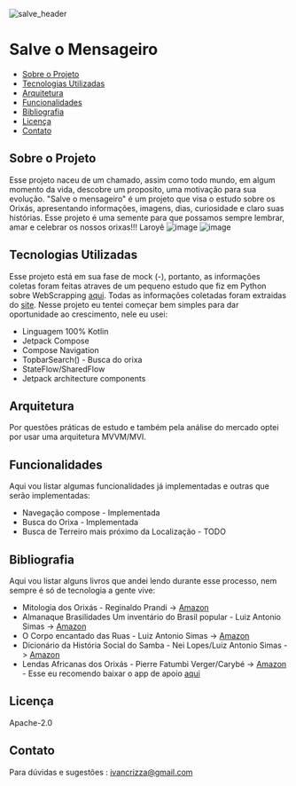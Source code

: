 ![salve_header](https://github.com/ivancrizza/Salve-o-Mensageiro/assets/48035639/66607249-8ec3-473f-af59-ffa10d8f2d00)

# Salve o Mensageiro
- [Sobre o Projeto](#sobre-o-projeto)
- [Tecnologias Utilizadas](#tecnologias-utilizadas)
- [Arquitetura](#arquitetura)
- [Funcionalidades](#funcionalidades)
- [Bibliografia](#bibliografia)
- [Licença](#licença)
- [Contato](#contato)

## Sobre o Projeto
Esse projeto naceu de um chamado, assim como todo mundo, em algum momento da vida, descobre um proposito, uma motivação para sua evolução. "Salve o mensageiro" é um projeto que visa o estudo sobre os Orixás, apresentando informações, imagens, dias, curiosidade e claro suas histórias. Esse projeto é uma semente para que possamos sempre lembrar, amar e celebrar os nossos orixas!!! Laroyê
![image](https://github.com/ivancrizza/Salve-o-Mensageiro/assets/48035639/c0feda54-f1ef-4915-a187-dbc383283cf6)
![image](https://github.com/ivancrizza/Salve-o-Mensageiro/assets/48035639/63eac5d0-049f-4dc0-adce-5c0cb8a4468c)


## Tecnologias Utilizadas
Esse projeto está em sua fase de mock (-), portanto, as informações coletas foram feitas atraves de um pequeno estudo que fiz em Python sobre WebScrapping [aqui](https://github.com/ivancrizza/orixas-web-scraping). Todas as informações coletadas foram extraidas do [site](https://ocandomble.com/os-orixas/).
Nesse projeto eu tentei começar bem simples para dar oportunidade ao crescimento, nele eu usei:
- Linguagem 100% Kotlin
- Jetpack Compose
- Compose Navigation
- TopbarSearch() - Busca do orixa
- StateFlow/SharedFlow
- Jetpack architecture components


## Arquitetura
Por questões práticas de estudo e também pela análise do mercado optei por usar uma arquitetura MVVM/MVI. 

## Funcionalidades
Aqui vou listar algumas funcionalidades já implementadas e outras que serão implementadas:
- Navegação compose - Implementada
- Busca do Orixa - Implementada
- Busca de Terreiro mais próximo da Localização - TODO


## Bibliografia
Aqui vou listar alguns livros que andei lendo durante esse processo, nem sempre é só de tecnologia a gente vive:
- Mitologia dos Orixás - Reginaldo Prandi -> [Amazon](https://www.amazon.com.br/Mitologia-dos-orix%C3%A1s-Reginaldo-Prandi/dp/8535900640/ref=sr_1_1?crid=24X6PXRM1NEWP&keywords=mitologia+dos+orixas&qid=1705433779&sprefix=Mitolo%2Caps%2C271&sr=8-1)
- Almanaque Brasilidades Um inventário do Brasil popular - Luiz Antonio Simas -> [Amazon](https://www.amazon.com.br/Almanaque-Brasilidades-invent%C3%A1rio-Brasil-popular/dp/8569924402/ref=sr_1_1?crid=3G7Y5EXG0ACHY&keywords=almanaque+brasilidades&qid=1705433894&sprefix=Almanaque+bra%2Caps%2C260&sr=8-1)
- O Corpo encantado das Ruas - Luiz Antonio Simas -> [Amazon](https://www.amazon.com.br/corpo-encantado-das-ruas/dp/8520013929/ref=sr_1_1?crid=1LAAQSI0BGEQ8&keywords=o+corpo+encantado+das+ruas&qid=1705434049&sprefix=o+corpo+en%2Caps%2C258&sr=8-1)
- Dicionário da História Social do Samba - Nei Lopes/Luiz Antonio Simas -> [Amazon](https://www.amazon.com.br/Dicion%C3%A1rio-hist%C3%B3ria-social-do-samba/dp/8520012582/ref=sr_1_1?crid=1T4QCU1PTGLFB&keywords=dicionario+da+historia+social+do+samba&qid=1705434118&sprefix=Dicionario+da+histo%2Caps%2C293&sr=8-1)
- Lendas Africanas dos Orixás - Pierre Fatumbi Verger/Carybé -> [Amazon](https://www.amazon.com.br/Lendas-Africanas-Orix%C3%A1s-Pierre-Fatumbi/dp/858897116X/ref=sr_1_1?crid=5XVTJD688ZCS&keywords=lendas+africanas+dos+orix%C3%A1s&qid=1705434189&sprefix=lendas+a%2Caps%2C310&sr=8-1) - Esse eu recomendo baixar o app de apoio [aqui](https://play.google.com/store/apps/details?id=com.Triviway.LendasOrixas)
  
## Licença
Apache-2.0

## Contato
Para dúvidas e sugestões : ivancrizza@gmail.com


